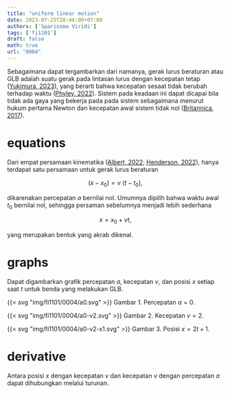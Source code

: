 ```yaml
---
title: "uniform linear motion"
date: 2023-07-25T20:44:00+07:00
authors: ['Sparisoma Viridi']
tags: ['fi1101']
draft: false
math: true
url: "0004"
---
```

Sebagaimana dapat tergambarkan dari namanya, gerak lurus beraturan atau GLB adalah suatu gerak pada lintasan lurus dengan kecepatan tetap ([Yukimura, 2023](https://www.yukimura-physics.com/en/uniform-linear-motion/)), yang berarti bahwa kecepatan sesaat tidak berubah terhadap waktu ([Phyley, 2022](https://www.phyley.com/uniform-linear-motion)). Sistem pada keadaan ini dapat dicapai bila tidak ada gaya yang bekerja pada pada sistem sebagaimana menurut hukum pertama Newton dan kecepatan awal sistem tidak nol ([Britannica, 2017](https://www.britannica.com/science/linear-motion)).


# equations
Dari empat persamaan kinematika ([Albert, 2022](https://www.albert.io/blog/kinematic-equations/); [Henderson, 2022](https://www.physicsclassroom.com/class/1DKin/Lesson-6/Kinematic-Equations)), hanya terdapat satu persamaan untuk gerak lurus beraturan

$$\tag{1}
(x - x_0) = v \ (t - t_0),
$$

dikarenakan percepatan $a$ bernilai nol. Umumnya dipilih bahwa waktu awal $t_0$ bernilai nol, sehingga persaman sebelumnya menjadi lebih sederhana

$$\tag{2}
x = x_0 + vt,
$$

yang merupakan bentuk yang akrab dikenal.


# graphs
 Dapat digambarkan grafik percepatan $a$, kecepatan $v$, dan posisi $x$ setiap saat $t$ untuk benda yang melakukan GLB.

{{< svg "img/fi1101/0004/a0.svg" >}}
Gambar 1. Percepatan $a = 0$.

{{< svg "img/fi1101/0004/a0-v2.svg" >}}
Gambar 2. Kecepatan  $v = 2$.

{{< svg "img/fi1101/0004/a0-v2-x1.svg" >}}
Gambar 3. Posisi $x = 2t + 1$.


# derivative
Antara posisi $x$ dengan kecepatan $v$ dan kecepatan $v$ dengan percepatan $a$ dapat dihubungkan melalui turunan.
